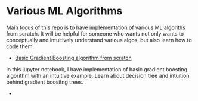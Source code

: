 # Various ML Algorithms

Main focus of this repo is to have implementation of various ML algoriths from scratch. It will be helpful for someone who wants not only wants to conceptually and intuitively understand various algos, but also learn how to code them. 
  
* [Basic Gradient Boosting algorithm from scratch](algo_scratch/gradient%20boosting%20from%20scratch.ipynb)

In this jupyter notebook, I have implementation of basic gradient boosting algorithm with an intuitive example. Learn about decision tree and intuition behind gradient boositng trees.  

*  
  

